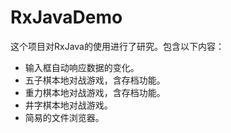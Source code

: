 # RxJavaDemo

这个项目对RxJava的使用进行了研究。包含以下内容：

- 输入框自动响应数据的变化。
- 五子棋本地对战游戏，含存档功能。
- 重力棋本地对战游戏，含存档功能。
- 井字棋本地对战游戏。
- 简易的文件浏览器。